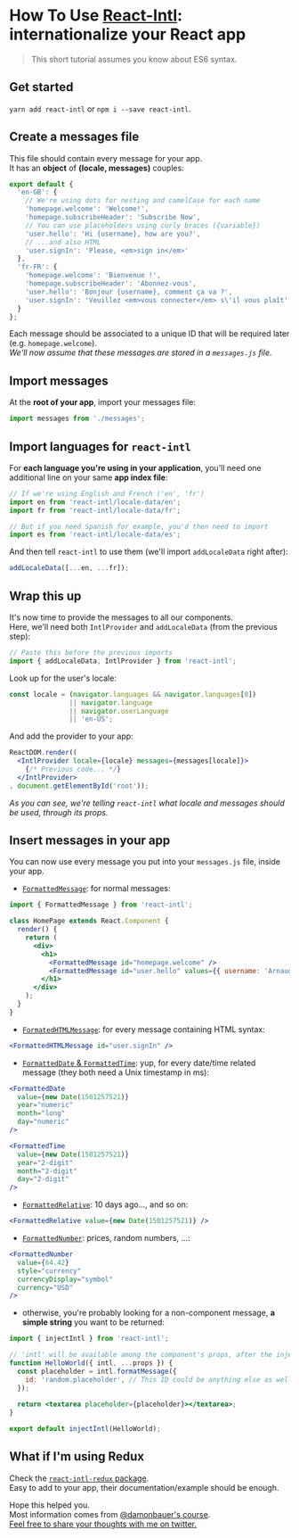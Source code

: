 # How To Use [React-Intl](https://github.com/yahoo/react-intl): internationalize your React app
> This short tutorial assumes you know about ES6 syntax.

## Get started
`yarn add react-intl` or `npm i --save react-intl`.

## Create a messages file
This file should contain every message for your app.  
It has an **object** of **(locale, messages)** couples:
```javascript
export default {
  'en-GB': {
    // We're using dots for nesting and camelCase for each name
    'homepage.welcome': 'Welcome!',
    'homepage.subscribeHeader': 'Subscribe Now',
    // You can use placeholders using curly braces ({variable})
    'user.hello': 'Hi {username}, how are you?',
    // ...and also HTML
    'user.signIn': 'Please, <em>sign in</em>'
  },
  'fr-FR': {
    'homepage.welcome': 'Bienvenue !',
    'homepage.subscribeHeader': 'Abonnez-vous',
    'user.hello': 'Bonjour {username}, comment ça va ?',
    'user.signIn': 'Veuillez <em>vous connecter</em> s\'il vous plaît'
  }
};
```
Each message should be associated to a unique ID that will be required later (e.g. `homepage.welcome`).  
*We'll now assume that these messages are stored in a `messages.js` file.*

## Import messages
At the **root of your app**, import your messages file:  
```javascript
import messages from './messages';
```

## Import languages for `react-intl`
For **each language you're using in your application**, you'll need one additional line on your same **app index file**:
```javascript
// If we're using English and French ('en', 'fr')
import en from 'react-intl/locale-data/en';
import fr from 'react-intl/locale-data/fr';

// But if you need Spanish for example, you'd then need to import
import es from 'react-intl/locale-data/es';
```
And then tell `react-intl` to use them (we'll import `addLocaleData` right after):
```javascript
addLocaleData([...en, ...fr]);
```

## Wrap this up
It's now time to provide the messages to all our components.  
Here, we'll need both `IntlProvider` and `addLocaleData` (from the previous step):
```javascript
// Paste this before the previous imports
import { addLocaleData, IntlProvider } from 'react-intl';
```
Look up for the user's locale:
```javascript
const locale = (navigator.languages && navigator.languages[0])
               || navigator.language
               || navigator.userLanguage
               || 'en-US';
```
And add the provider to your app:
```jsx
ReactDOM.render((
  <IntlProvider locale={locale} messages={messages[locale]}>
    {/* Previous code... */}
  </IntlProvider>
, document.getElementById('root'));
```
*As you can see, we're telling `react-intl` what locale and messages should be used, through its props.*

## Insert messages in your app
You can now use every message you put into your `messages.js` file, inside your app.
- [`FormattedMessage`](https://github.com/yahoo/react-intl/wiki/Components#string-formatting-components): for normal messages:
```jsx
import { FormattedMessage } from 'react-intl';

class HomePage extends React.Component {
  render() {
    return (
      <div>
        <h1>
          <FormattedMessage id="homepage.welcome" />
          <FormattedMessage id="user.hello" values={{ username: 'Arnaud' }} />
        </h1>
      </div>
    );
  }
}
```
- [`FormatedHTMLMessage`](https://github.com/yahoo/react-intl/wiki/Components#string-formatting-components): for every message containing HTML syntax:
```jsx
<FormattedHTMLMessage id="user.signIn" />
```
- [`FormattedDate` & `FormattedTime`](https://github.com/yahoo/react-intl/wiki/Components#date-formatting-components): yup, for every date/time related message (they both need a Unix timestamp in ms):
```jsx
<FormattedDate
  value={new Date(1501257521)}
  year="numeric"
  month="long"
  day="numeric"
/>

<FormattedTime
  value={new Date(1501257521)}
  year="2-digit"
  month="2-digit"
  day="2-digit"
/>
```
- [`FormattedRelative`](https://github.com/yahoo/react-intl/wiki/Components#date-formatting-components): 10 days ago..., and so on: 
```jsx
<FormattedRelative value={new Date(1501257521)} />
```
- [`FormattedNumber`](https://github.com/yahoo/react-intl/wiki/Components#number-formatting-components): prices, random numbers, ...:
```jsx
<FormattedNumber
  value={64.42}
  style="currency"
  currencyDisplay="symbol"
  currency="USD"
/>
```
- otherwise, you're probably looking for a non-component message, **a simple string** you want to be returned:
```jsx
import { injectIntl } from 'react-intl';

// 'intl' will be available among the component's props, after the injection
function HelloWorld({ intl, ...props }) {
  const placeholder = intl.formatMessage({
    id: 'random.placeholder', // This ID could be anything else as well
  });
  
  return <textarea placeholder={placeholder}></textarea>;
}

export default injectIntl(HelloWorld);
```

## What if I'm using Redux
Check the [`react-intl-redux` package](https://www.npmjs.com/package/react-intl-redux).  
Easy to add to your app, their documentation/example should be enough.  

Hope this helped you.  
Most information comes from [@damonbauer's course](https://egghead.io/courses/add-internationalization-i18n-to-a-react-app-using-react-intl).  
[Feel free to share your thoughts with me on twitter.](https://twitter.com/eveningkid)
